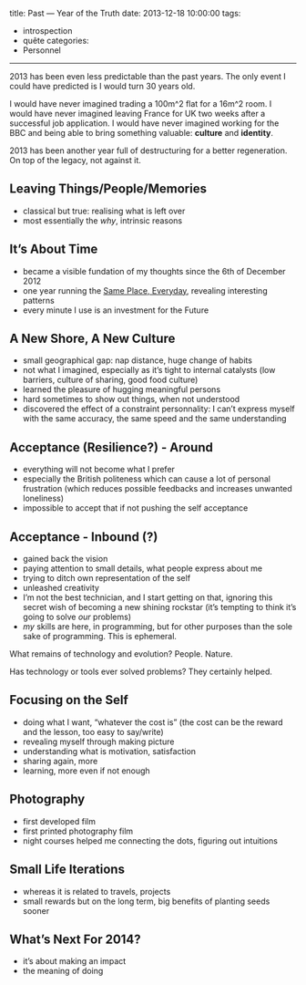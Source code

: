 title: Past — Year of the Truth
date: 2013-12-18 10:00:00
tags:
- introspection
- quête
categories:
- Personnel
---

2013 has been even less predictable than the past years.
The only event I could have predicted is I would turn 30 years old.

I would have never imagined trading a 100m^2 flat for a 16m^2 room.
I would have never imagined leaving France for UK two weeks after a successful job application.
I would have never imagined working for the BBC and being able to bring something valuable: **culture** and **identity**.

<!--more-->

2013 has been another year full of destructuring for a better regeneration. On top of the legacy, not against it.

## Leaving Things/People/Memories

- classical but true: realising what is left over
- most essentially the *why*, intrinsic reasons

## It’s About Time

- became a visible fundation of my thoughts since the 6th of December 2012
- one year running the [Same Place, Everyday](http://everyday.oncletom.io), revealing interesting patterns
- every minute I use is an investment for the Future


## A New Shore, A New Culture

- small geographical gap: nap distance, huge change of habits
- not what I imagined, especially as it’s tight to internal catalysts (low barriers, culture of sharing, good food culture)
- learned the pleasure of hugging meaningful persons
- hard sometimes to show out things, when not understood
- discovered the effect of a constraint personnality: I can’t express myself with the same accuracy, the same speed and the same understanding

## Acceptance (Resilience?) - Around

- everything will not become what I prefer
- especially the British politeness which can cause a lot of personal frustration (which reduces possible feedbacks and increases unwanted loneliness)
- impossible to accept that if not pushing the self acceptance

## Acceptance - Inbound (?)

- gained back the vision
- paying attention to small details, what people express about me
- trying to ditch own representation of the self
- unleashed creativity
- I’m not the best technician, and I start getting on that, ignoring this secret wish of becoming a new shining rockstar (it’s tempting to think it’s going to solve *our* problems)
- *my* skills are here, in programming, but for other purposes than the sole sake of programming. This is ephemeral.

What remains of technology and evolution? People. Nature.

Has technology or tools ever solved problems? They certainly helped.

## Focusing on the Self

- doing what I want, “whatever the cost is” (the cost can be the reward and the lesson, too easy to say/write)
- revealing myself through making picture
- understanding what is motivation, satisfaction
- sharing again, more
- learning, more even if not enough

## Photography

- first developed film
- first printed photography film
- night courses helped me connecting the dots, figuring out intuitions

## Small Life Iterations

- whereas it is related to travels, projects
- small rewards but on the long term, big benefits of planting seeds sooner

## What’s Next For 2014?

- it’s about making an impact
- the meaning of doing
